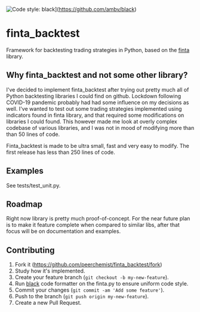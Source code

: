 ![Code style: black](https://img.shields.io/badge/code%20style-black-000000.svg)](https://github.com/ambv/black)

# finta_backtest

Framework for backtesting trading strategies in Python, based on the [finta](https://github.com/peerchemist/finta) library.

## Why finta_backtest and not some other library?

I've decided to implement finta_backtest after trying out pretty much all of Python backtesting libraries I could find on github. Lockdown following COVID-19 pandemic probably had had some influence on my decisions as well.
I've wanted to test out some trading strategies implemented using indicators found in finta library, and that required some modifications on libraries I could found. This however made me look at overly complex codebase of various libraries, and I was not in mood of modifying more than than 50 lines of code.

Finta_backtest is made to be ultra small, fast and very easy to modify. The first release has less than 250 lines of code.

## Examples

See tests/test_unit.py.

## Roadmap

Right now library is pretty much proof-of-concept.
For the near future plan is to make it feature complete when compared to similar libs, after that focus will be on documentation and examples.

## Contributing

1. Fork it (https://github.com/peerchemist/finta_backtest/fork)
2. Study how it's implemented.
3. Create your feature branch (`git checkout -b my-new-feature`).
4. Run [black](https://github.com/ambv/black) code formatter on the finta.py to ensure uniform code style.
5. Commit your changes (`git commit -am 'Add some feature'`).
6. Push to the branch (`git push origin my-new-feature`).
7. Create a new Pull Request.
